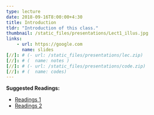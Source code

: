 ```yaml
---
type: lecture
date: 2018-09-16T8:00:00+4:30
title: Introduction
tldr: "Introduction of this class."
thumbnail: /static_files/presentations/Lect1_illus.jpg
links: 
    - url: https://google.com
      name: slides
[//]: # (- url: /static_files/presentations/lec.zip)
[//]: # (  name: notes )
[//]: # (- url: /static_files/presentations/code.zip)
[//]: # (  name: codes)
---
```

**Suggested Readings:**
- [Readings 1](http://example.com)
- [Readings 2](http://example.com)
